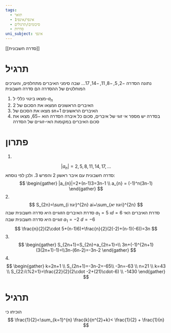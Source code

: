 ```yaml
---
tags:
  - תואר
  - אינפי/אינפי1
  - סיכומים/תרגולים
  - סדרות
uni_subject: אינפי
---
```

[[סדרה חשבונית]]
# תרגיל
נתונה הסדרה $-2,5,-8,11,-14,17\dots$ שבה סימני האיברים מתחלפים, והערכים המוחלטים של ההסדרה הם סדרה חשבונית
1. מצאו ביטוי כללי ל-$a_{n}$
2. מצאו את הסכום של 2n האיברים הראשונים
3. מצאו את הסכום של sn+1 האיברים הראשונים
4. בסדרה יש מספר אי זוגי של איברים, סכום כל איברה הסדרה הוא $-65$, מצאו את סכום האיברים במקומות האי-זוגיים של הסדרה
# פתרון
1.
$$
|a_{n}|=2,5,8,11,14,17,\dots
$$
סדרה חשבונית עם איבר ראשון 2 והפרש 3.
ולכן לפי נוסחא:
$$
\begin{gather}
|a_{n}|=2+(n-1)3=3n-1 \\
a_{n} = (-1)^n(3n-1)
\end{gather}
$$
2.
$$
S_{2n}=\sum_{i יגוז}^{2n} ai+\sum_{יגוז יאi}^{2n}
$$
סדרת האיברים הזוגיים היא סדרה חשבונית שבה $a_{1}=5$ ו$d=6$
סדרת האיברים האי זוגיים היא סדרה חשבונית שבה $a_{1}=-2$ $d=-6$
$$
\frac{n}{2}(2\cdot 5+(n-1)6)+\frac{n}{2}(2(-2)+(n-1)(-6))=3n
$$
3.
$$
\begin{gather}
S_{2n+1}=S_{2n}+a_{2n+1}=\\
3n+(-1)^{2n+1}(3(2n+1)-1)=\\3n-(6n-2)=-3n-2
\end{gather}
$$
4.
$$
\begin{gather}
k=2n+1 \\
S_{2n+1}=-3n-2=-65\\
-3n=-63 \\
n=21 \\ 
k=43 \\
S_{22:i\%2=1}=\frac{22}{2}(2\cdot -2+(21)\cdot-6) \\
-1430
\end{gather}
$$
# תרגיל
הוכיחו כי
$$
\frac{1}{2}<\sum_{k=1}^{n} \frac{k}{n^{2}+k}< \frac{1}{2} + \frac{1}{n}
$$

